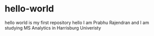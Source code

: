 # hello-world
hello world is my first repository
hello I am Prabhu Rajendran and I am studying MS Analytics in Harrisburg Univeristy
